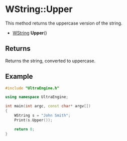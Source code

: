 # WString::Upper

This method returns the uppercase version of the string.

- [WString](WString.md) **Upper**()

## Returns

Returns the string, converted to uppercase.

## Example

```c++
#include "UltraEngine.h"

using namespace UltraEngine;

int main(int argc, const char* argv[])
{
    WString s = "John Smith";
    Print(s.Upper());

    return 0;
}
```
